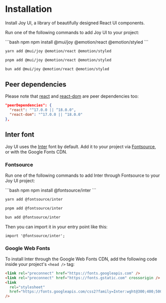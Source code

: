 # Installation

<p class="description">Install Joy UI, a library of beautifully designed React UI components.</p>

Run one of the following commands to add Joy UI to your project:

<codeblock storageKey="package-manager">
```bash npm
npm install @mui/joy @emotion/react @emotion/styled
```

```bash yarn
yarn add @mui/joy @emotion/react @emotion/styled
```

```bash pnpm
pnpm add @mui/joy @emotion/react @emotion/styled
```

```bash bun
bun add @mui/joy @emotion/react @emotion/styled
```

</codeblock>

## Peer dependencies

<!-- #react-peer-version -->

Please note that [react](https://www.npmjs.com/package/react) and [react-dom](https://www.npmjs.com/package/react-dom) are peer dependencies too:

```json
"peerDependencies": {
  "react": "^17.0.0 || ^18.0.0",
  "react-dom": "^17.0.0 || ^18.0.0"
},
```

## Inter font

Joy UI uses the [Inter](https://rsms.me/inter/)
font by default.
Add it to your project via [Fontsource](https://fontsource.org/), or with the Google Fonts CDN.

### Fontsource

Run one of the following commands to add Inter through Fontsource to your Joy UI project:

<codeblock storageKey="package-manager">
```bash npm
npm install @fontsource/inter
```

```bash yarn
yarn add @fontsource/inter
```

```bash pnpm
pnpm add @fontsource/inter
```

```bash bun
bun add @fontsource/inter
```

</codeblock>

Then you can import it in your entry point like this:

```tsx
import '@fontsource/inter';
```

### Google Web Fonts

To install Inter through the Google Web Fonts CDN, add the following code inside your project's `<head />` tag:

```html
<link rel="preconnect" href="https://fonts.googleapis.com" />
<link rel="preconnect" href="https://fonts.gstatic.com" crossorigin />
<link
  rel="stylesheet"
  href="https://fonts.googleapis.com/css2?family=Inter:wght@300;400;500;600;700&display=swap"
/>
```
